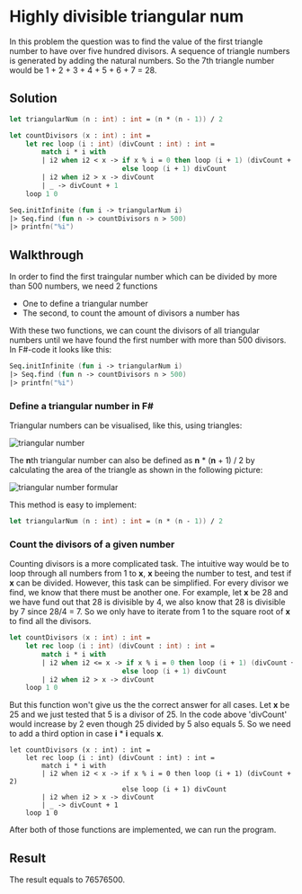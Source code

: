 # Highly divisible triangular num

In this problem the question was to find the value of the first triangle number to have over five hundred divisors.
A sequence of triangle numbers is generated by adding the natural numbers. So the 7th triangle number would be 
1 + 2 + 3 + 4 + 5 + 6 + 7 = 28. 

Solution
---

```fsharp
let triangularNum (n : int) : int = (n * (n - 1)) / 2 

let countDivisors (x : int) : int = 
    let rec loop (i : int) (divCount : int) : int = 
        match i * i with
        | i2 when i2 < x -> if x % i = 0 then loop (i + 1) (divCount + 2)
                            else loop (i + 1) divCount
        | i2 when i2 > x -> divCount
        | _ -> divCount + 1
    loop 1 0

Seq.initInfinite (fun i -> triangularNum i) 
|> Seq.find (fun n -> countDivisors n > 500) 
|> printfn("%i")
```

Walkthrough
---

In order to find the first traingular number which can be divided by more than 500 numbers, we need 2 functions

- One to define a triangular number
- The second, to count the amount of divisors a number has

With these two functions, we can count the divisors of all triangular numbers until we have found the first number with more than 500 divisors. In F#-code it looks like this:

```fsharp
Seq.initInfinite (fun i -> triangularNum i) 
|> Seq.find (fun n -> countDivisors n > 500) 
|> printfn("%i")
```

### Define a triangular number in F#

Triangular numbers can be visualised, like this, using triangles:

![triangular number](https://user-images.githubusercontent.com/38069530/39562687-55b97ec8-4ead-11e8-8402-6ee804801337.png)

The **n**th triangular number can also be defined as **n** * (**n** + 1) / 2 by calculating the area of the triangle as shown in the following picture:

![triangular number formular](https://user-images.githubusercontent.com/38069530/39562682-4c6c1844-4ead-11e8-96e5-fa7df1052998.png)

This method is easy to implement:

```fsharp
let triangularNum (n : int) : int = (n * (n - 1)) / 2 
```

### Count the divisors of a given number

Counting divisors is a more complicated task. The intuitive way would be to loop through all numbers from 1 to **x**, **x** beeing the number to test, and test if **x** can be divided. However, this task can be simplified. For every divisor we find, we know that there must be another one. For example, let **x** be 28 and we have fund out that 28 is divisible by 4, we also know that 28 is divisible by 7 since 28/4 = 7. So we only have to iterate from 1 to the square root of **x** to find all the divisors. 

```fsharp
let countDivisors (x : int) : int = 
    let rec loop (i : int) (divCount : int) : int = 
        match i * i with
        | i2 when i2 <= x -> if x % i = 0 then loop (i + 1) (divCount + 2)
                            else loop (i + 1) divCount
        | i2 when i2 > x -> divCount
    loop 1 0
```

But this function won't give us the the correct answer for all cases. Let **x** be 25 and we just tested that 5 is a divisor of 25. In the code above 'divCount' would increase by 2 even though 25 divided by 5 also equals 5. So we need to add a third option in case 
**i** * **i** equals **x**.

```fshapr
let countDivisors (x : int) : int = 
    let rec loop (i : int) (divCount : int) : int = 
        match i * i with
        | i2 when i2 < x -> if x % i = 0 then loop (i + 1) (divCount + 2)
                            else loop (i + 1) divCount
        | i2 when i2 > x -> divCount
        | _ -> divCount + 1
    loop 1 0
```

After both of those functions are implemented, we can run the program.

Result
---

The result equals to 76576500.




